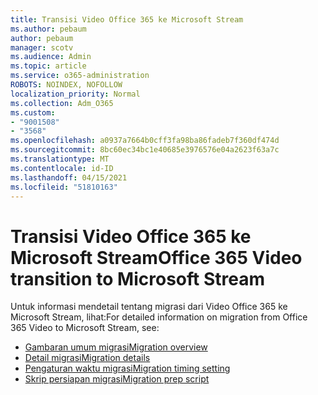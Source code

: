 ```yaml
---
title: Transisi Video Office 365 ke Microsoft Stream
ms.author: pebaum
author: pebaum
manager: scotv
ms.audience: Admin
ms.topic: article
ms.service: o365-administration
ROBOTS: NOINDEX, NOFOLLOW
localization_priority: Normal
ms.collection: Adm_O365
ms.custom:
- "9001508"
- "3568"
ms.openlocfilehash: a0937a7664b0cff3fa98ba86fadeb7f360df474d
ms.sourcegitcommit: 8bc60ec34bc1e40685e3976576e04a2623f63a7c
ms.translationtype: MT
ms.contentlocale: id-ID
ms.lasthandoff: 04/15/2021
ms.locfileid: "51810163"
---
```

# <a name="office-365-video-transition-to-microsoft-stream"></a><span data-ttu-id="24642-102">Transisi Video Office 365 ke Microsoft Stream</span><span class="sxs-lookup"><span data-stu-id="24642-102">Office 365 Video transition to Microsoft Stream</span></span>

<span data-ttu-id="24642-103">Untuk informasi mendetail tentang migrasi dari Video Office 365 ke Microsoft Stream, lihat:</span><span class="sxs-lookup"><span data-stu-id="24642-103">For detailed information on migration from Office 365 Video to Microsoft Stream, see:</span></span>

- [<span data-ttu-id="24642-104">Gambaran umum migrasi</span><span class="sxs-lookup"><span data-stu-id="24642-104">Migration overview</span></span>](https://docs.microsoft.com/stream/migrate-from-office-365)
- [<span data-ttu-id="24642-105">Detail migrasi</span><span class="sxs-lookup"><span data-stu-id="24642-105">Migration details</span></span>](https://docs.microsoft.com/stream/migration-experience)
- [<span data-ttu-id="24642-106">Pengaturan waktu migrasi</span><span class="sxs-lookup"><span data-stu-id="24642-106">Migration timing setting</span></span>](https://docs.microsoft.com/stream/migration-o365video-timing-setting)
- [<span data-ttu-id="24642-107">Skrip persiapan migrasi</span><span class="sxs-lookup"><span data-stu-id="24642-107">Migration prep script</span></span>](https://docs.microsoft.com/stream/migration-o365video-prep)
